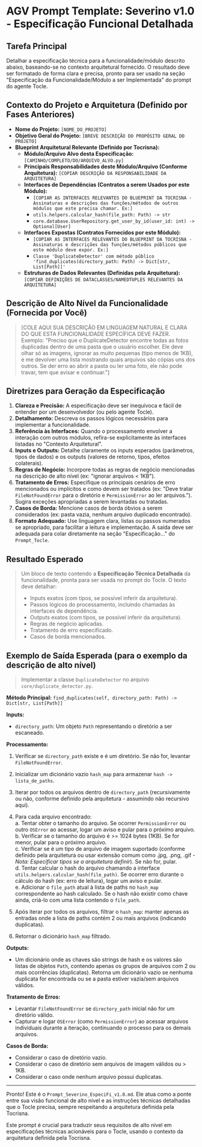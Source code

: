 # AGV Prompt Template: Severino v1.0 - Especificação Funcional Detalhada

## Tarefa Principal

Detalhar a especificação técnica para a funcionalidade/módulo descrito abaixo, baseando-se no contexto arquitetural fornecido. O resultado deve ser formatado de forma clara e precisa, pronto para ser usado na seção "Especificação da Funcionalidade/Módulo a ser Implementada" do prompt do agente Tocle.

## Contexto do Projeto e Arquitetura (Definido por Fases Anteriores)

- **Nome do Projeto:** `[NOME_DO_PROJETO]`
- **Objetivo Geral do Projeto:** `[BREVE DESCRIÇÃO DO PROPÓSITO GERAL DO PROJETO]`
- **Blueprint Arquitetural Relevante (Definido por Tocrisna):**
  - **Módulo/Arquivo Alvo desta Especificação:** `[CAMINHO/COMPLETO/DO/ARQUIVO_ALVO.py]`
  - **Principais Responsabilidades deste Módulo/Arquivo (Conforme Arquitetura):** `[COPIAR DESCRIÇÃO DA RESPONSABILIDADE DA ARQUITETURA]`
  - **Interfaces de Dependências (Contratos a serem Usados por este Módulo):**
    - `[COPIAR AS INTERFACES RELEVANTES DO BLUEPRINT DA TOCRISNA - Assinaturas e descrições das funções/métodos de outros módulos que este precisa chamar. Ex:]`
    - `utils.helpers.calcular_hash(file_path: Path) -> str`
    - `core.database.UserRepository.get_user_by_id(user_id: int) -> Optional[User]`
  - **Interfaces Expostas (Contratos Fornecidos por este Módulo):**
    - `[COPIAR AS INTERFACES RELEVANTES DO BLUEPRINT DA TOCRISNA - Assinaturas e descrições das funções/métodos públicos que este módulo deve expor. Ex:]`
    - `Classe 'DuplicateDetector' com método público 'find_duplicates(directory_path: Path) -> Dict[str, List[Path]]'`
  - **Estruturas de Dados Relevantes (Definidas pela Arquitetura):** `[COPIAR DEFINIÇÕES DE DATACLASSES/NAMEDTUPLES RELEVANTES DA ARQUITETURA]`

## Descrição de Alto Nível da Funcionalidade (Fornecida por Você)

> [COLE AQUI SUA DESCRIÇÃO EM LINGUAGEM NATURAL E CLARA DO QUE ESTA FUNCIONALIDADE ESPECÍFICA DEVE FAZER.  
> Exemplo: "Preciso que o DuplicateDetector encontre todas as fotos duplicadas dentro de uma pasta que o usuário escolher. Ele deve olhar só as imagens, ignorar as muito pequenas (tipo menos de 1KB), e me devolver uma lista mostrando quais arquivos são cópias uns dos outros. Se der erro ao abrir a pasta ou ler uma foto, ele não pode travar, tem que avisar e continuar."]

## Diretrizes para Geração da Especificação

1. **Clareza e Precisão:** A especificação deve ser inequívoca e fácil de entender por um desenvolvedor (ou pelo agente Tocle).
2. **Detalhamento:** Descreva os passos lógicos necessários para implementar a funcionalidade.
3. **Referência às Interfaces:** Quando o processamento envolver a interação com outros módulos, refira-se explicitamente às interfaces listadas no "Contexto Arquitetural".
4. **Inputs e Outputs:** Detalhe claramente os inputs esperados (parâmetros, tipos de dados) e os outputs (valores de retorno, tipos, efeitos colaterais).
5. **Regras de Negócio:** Incorpore todas as regras de negócio mencionadas na descrição de alto nível (ex: "ignorar arquivos < 1KB").
6. **Tratamento de Erros:** Especifique os principais cenários de erro mencionados ou implícitos e como devem ser tratados (ex: "Deve tratar `FileNotFoundError` para o diretório e `PermissionError` ao ler arquivos."). Sugira exceções apropriadas a serem levantadas ou tratadas.
7. **Casos de Borda:** Mencione casos de borda óbvios a serem considerados (ex: pasta vazia, nenhum arquivo duplicado encontrado).
8. **Formato Adequado:** Use linguagem clara, listas ou passos numerados se apropriado, para facilitar a leitura e implementação. A saída deve ser adequada para colar diretamente na seção "Especificação..." do `Prompt_Tocle`.

## Resultado Esperado

> Um bloco de texto contendo a **Especificação Técnica Detalhada** da funcionalidade, pronta para ser usada no prompt do Tocle. O texto deve detalhar:  
> - Inputs exatos (com tipos, se possível inferir da arquitetura).  
> - Passos lógicos do processamento, incluindo chamadas às interfaces de dependência.  
> - Outputs exatos (com tipos, se possível inferir da arquitetura).  
> - Regras de negócio aplicadas.  
> - Tratamento de erro especificado.  
> - Casos de borda mencionados.

## Exemplo de Saída Esperada (para o exemplo da descrição de alto nível)

> Implementar a classe `DuplicateDetector` no arquivo `core/duplicate_detector.py`.

**Método Principal:** `find_duplicates(self, directory_path: Path) -> Dict[str, List[Path]]`

**Inputs:**

- `directory_path`: Um objeto `Path` representando o diretório a ser escaneado.

**Processamento:**

1. Verificar se `directory_path` existe e é um diretório. Se não for, levantar `FileNotFoundError`.
2. Inicializar um dicionário vazio `hash_map` para armazenar `hash -> lista_de_paths`.
3. Iterar por todos os arquivos dentro de `directory_path` (recursivamente ou não, conforme definido pela arquitetura - assumindo não recursivo aqui).
4. Para cada arquivo encontrado:  
   a. Tentar obter o tamanho do arquivo. Se ocorrer `PermissionError` ou outro `OSError` ao acessar, logar um aviso e pular para o próximo arquivo.  
   b. Verificar se o tamanho do arquivo é >= 1024 bytes (1KB). Se for menor, pular para o próximo arquivo.  
   c. Verificar se é um tipo de arquivo de imagem suportado (conforme definido pela arquitetura ou usar extensão comum como .jpg, .png, .gif - *Nota: Especificar tipos se a arquitetura definir*). Se não for, pular.  
   d. Tentar calcular o hash do arquivo chamando a interface `utils.helpers.calcular_hash(file_path)`. Se ocorrer erro durante o cálculo do hash (ex: erro de leitura), logar um aviso e pular.  
   e. Adicionar o `file_path` atual à lista de paths no `hash_map` correspondente ao hash calculado. Se o hash não existir como chave ainda, criá-lo com uma lista contendo o `file_path`.

5. Após iterar por todos os arquivos, filtrar o `hash_map`: manter apenas as entradas onde a lista de paths contém 2 ou mais arquivos (indicando duplicatas).
6. Retornar o dicionário `hash_map` filtrado.

**Outputs:**

- Um dicionário onde as chaves são strings de hash e os valores são listas de objetos `Path`, contendo apenas os grupos de arquivos com 2 ou mais ocorrências (duplicatas). Retorna um dicionário vazio se nenhuma duplicata for encontrada ou se a pasta estiver vazia/sem arquivos válidos.

**Tratamento de Erros:**

- Levantar `FileNotFoundError` se `directory_path` inicial não for um diretório válido.
- Capturar e logar `OSError` (como `PermissionError`) ao acessar arquivos individuais durante a iteração, continuando o processo para os demais arquivos.

**Casos de Borda:**

- Considerar o caso de diretório vazio.
- Considerar o caso de diretório sem arquivos de imagem válidos ou > 1KB.
- Considerar o caso onde nenhum arquivo possui duplicatas.

---

Pronto! Este é o `Prompt_Severino_EspeciFi_v1.0.md`. Ele atua como a ponte entre sua visão funcional de alto nível e as instruções técnicas detalhadas que o Tocle precisa, sempre respeitando a arquitetura definida pela Tocrisna.

Este prompt é crucial para traduzir seus requisitos de alto nível em especificações técnicas acionáveis para o Tocle, usando o contexto da arquitetura definida pela Tocrisna.
